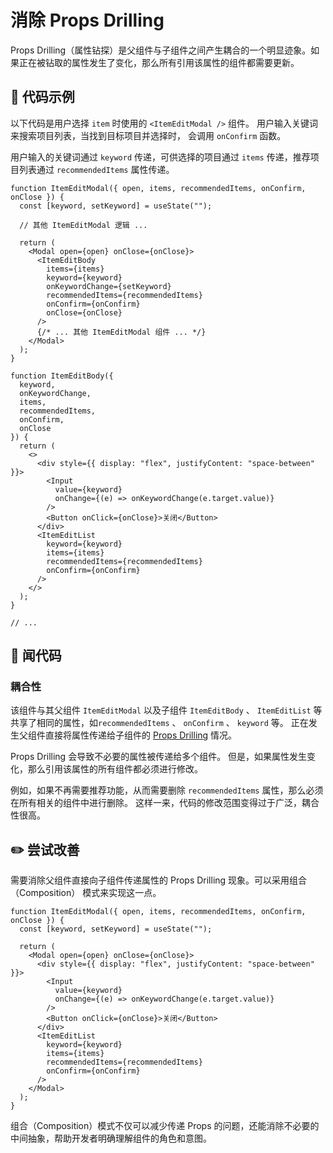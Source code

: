 # 消除 Props Drilling

<div style="margin-top: 16px">
<Badge type="info" text="耦合性" />
</div>

Props Drilling（属性钻探）是父组件与子组件之间产生耦合的一个明显迹象。如果正在被钻取的属性发生了变化，那么所有引用该属性的组件都需要更新。

## 📝 代码示例

以下代码是用户选择 `item` 时使用的 `<ItemEditModal />` 组件。
用户输入关键词来搜索项目列表，当找到目标项目并选择时， 会调用 `onConfirm` 函数。

用户输入的关键词通过 `keyword` 传递，可供选择的项目通过 `items` 传递，推荐项目列表通过 `recommendedItems` 属性传递。

```tsx 2,9-10,12-13,39-42
function ItemEditModal({ open, items, recommendedItems, onConfirm, onClose }) {
  const [keyword, setKeyword] = useState("");

  // 其他 ItemEditModal 逻辑 ...

  return (
    <Modal open={open} onClose={onClose}>
      <ItemEditBody
        items={items}
        keyword={keyword}
        onKeywordChange={setKeyword}
        recommendedItems={recommendedItems}
        onConfirm={onConfirm}
        onClose={onClose}
      />
      {/* ... 其他 ItemEditModal 组件 ... */}
    </Modal>
  );
}

function ItemEditBody({
  keyword,
  onKeywordChange,
  items,
  recommendedItems,
  onConfirm,
  onClose
}) {
  return (
    <>
      <div style={{ display: "flex", justifyContent: "space-between" }}>
        <Input
          value={keyword}
          onChange={(e) => onKeywordChange(e.target.value)}
        />
        <Button onClick={onClose}>关闭</Button>
      </div>
      <ItemEditList
        keyword={keyword}
        items={items}
        recommendedItems={recommendedItems}
        onConfirm={onConfirm}
      />
    </>
  );
}

// ...
```

## 👃 闻代码

### 耦合性

该组件与其父组件 `ItemEditModal` 以及子组件 `ItemEditBody` 、 `ItemEditList` 等共享了相同的属性，如`recommendedItems` 、 `onConfirm` 、 `keyword` 等。
正在发生父组件直接将属性传递给子组件的 [Props Drilling](https://kentcdodds.com/blog/prop-drilling) 情况。

Props Drilling 会导致不必要的属性被传递给多个组件。
但是，如果属性发生变化，那么引用该属性的所有组件都必须进行修改。

例如，如果不再需要推荐功能，从而需要删除 `recommendedItems` 属性，那么必须在所有相关的组件中进行删除。
这样一来，代码的修改范围变得过于广泛，耦合性很高。

## ✏️ 尝试改善

需要消除父组件直接向子组件传递属性的 Props Drilling 现象。可以采用组合（Composition） 模式来实现这一点。

```tsx
function ItemEditModal({ open, items, recommendedItems, onConfirm, onClose }) {
  const [keyword, setKeyword] = useState("");

  return (
    <Modal open={open} onClose={onClose}>
      <div style={{ display: "flex", justifyContent: "space-between" }}>
        <Input
          value={keyword}
          onChange={(e) => onKeywordChange(e.target.value)}
        />
        <Button onClick={onClose}>关闭</Button>
      </div>
      <ItemEditList
        keyword={keyword}
        items={items}
        recommendedItems={recommendedItems}
        onConfirm={onConfirm}
      />
    </Modal>
  );
}
```

组合（Composition）模式不仅可以减少传递 Props 的问题，还能消除不必要的中间抽象，帮助开发者明确理解组件的角色和意图。
